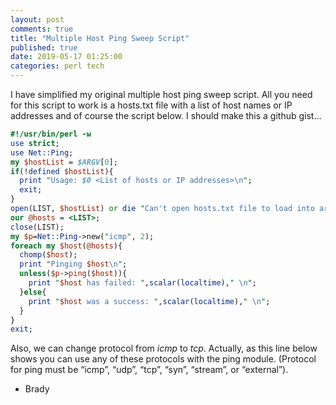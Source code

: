 ```yaml
---
layout: post
comments: true
title: "Multiple Host Ping Sweep Script"
published: true
date: 2019-05-17 01:25:00
categories: perl tech 
---
```


I have simplified my original multiple host ping sweep script. All you need for this script to work is a hosts.txt file with a list of host names or IP addresses and of course the script below.  I should make this a github gist...

```perl
#!/usr/bin/perl -w
use strict;
use Net::Ping;
my $hostList = $ARGV[0];
if(!defined $hostList){
  print "Usage: $0 <List of hosts or IP addresses>\n";
  exit;
}
open(LIST, $hostList) or die "Can't open hosts.txt file to load into array: $!";
our @hosts = <LIST>;
close(LIST);
my $p=Net::Ping->new("icmp", 2);
foreach my $host(@hosts){
  chomp($host);
  print "Pinging $host\n";
  unless($p->ping($host)){
    print "$host has failed: ",scalar(localtime)," \n";
  }else{
    print "$host was a success: ",scalar(localtime)," \n";
  }
}
exit;
```
Also, we can change protocol from *icmp* to *tcp*. Actually, as this line below shows you can use any of these protocols with the ping module. (Protocol for ping must be “icmp”, “udp”, “tcp”, “syn”, “stream”, or “external”).

- Brady
